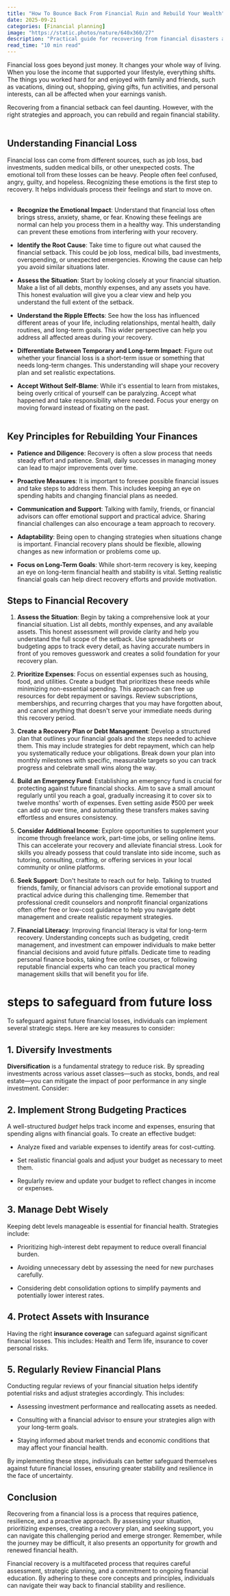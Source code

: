 ```yaml
---
title: "How To Bounce Back From Financial Ruin and Rebuild Your Wealth"
date: 2025-09-21
categories: [Financial planning]
image: "https://static.photos/nature/640x360/27"
description: "Practical guide for recovering from financial disasters and strategically rebuilding wealth through proven methods."
read_time: "10 min read"
---
```


Financial loss goes beyond just money. It changes your whole way of living. When you lose the income that supported your lifestyle, everything shifts. The things you worked hard for and enjoyed with family and friends, such as vacations, dining out, shopping, giving gifts, fun activities, and personal interests, can all be affected when your earnings vanish.

Recovering from a financial setback can feel daunting. However, with the right strategies and approach, you can rebuild and regain financial stability.
<br/><br/>

## **Understanding Financial Loss**

Financial loss can come from different sources, such as job loss, bad investments, sudden medical bills, or other unexpected costs. The emotional toll from these losses can be heavy. People often feel confused, angry, guilty, and hopeless. Recognizing these emotions is the first step to recovery. It helps individuals process their feelings and start to move on.
<br/><br/>

- **Recognize the Emotional Impact**: Understand that financial loss often brings stress, anxiety, shame, or fear. Knowing these feelings are normal can help you process them in a healthy way. This understanding can prevent these emotions from interfering with your recovery.

- **Identify the Root Cause**: Take time to figure out what caused the financial setback. This could be job loss, medical bills, bad investments, overspending, or unexpected emergencies. Knowing the cause can help you avoid similar situations later.

- **Assess the Situation**: Start by looking closely at your financial situation. Make a list of all debts, monthly expenses, and any assets you have. This honest evaluation will give you a clear view and help you understand the full extent of the setback.

- **Understand the Ripple Effects**: See how the loss has influenced different areas of your life, including relationships, mental health, daily routines, and long-term goals. This wider perspective can help you address all affected areas during your recovery.

- **Differentiate Between Temporary and Long-term Impact**: Figure out whether your financial loss is a short-term issue or something that needs long-term changes. This understanding will shape your recovery plan and set realistic expectations.

- **Accept Without Self-Blame**: While it's essential to learn from mistakes, being overly critical of yourself can be paralyzing. Accept what happened and take responsibility where needed. Focus your energy on moving forward instead of fixating on the past.
<br/><br/>

## **Key Principles for Rebuilding Your Finances**

* **Patience and Diligence**: Recovery is often a slow process that needs steady effort and patience. Small, daily successes in managing money can lead to major improvements over time.

* **Proactive Measures**: It is important to foresee possible financial issues and take steps to address them. This includes keeping an eye on spending habits and changing financial plans as needed.

* **Communication and Support**: Talking with family, friends, or financial advisors can offer emotional support and practical advice. Sharing financial challenges can also encourage a team approach to recovery.

* **Adaptability**: Being open to changing strategies when situations change is important. Financial recovery plans should be flexible, allowing changes as new information or problems come up.

* **Focus on Long-Term Goals**: While short-term recovery is key, keeping an eye on long-term financial health and stability is vital. Setting realistic financial goals can help direct recovery efforts and provide motivation.

## **Steps to Financial Recovery**

1. **Assess the Situation**: Begin by taking a comprehensive look at your financial situation. List all debts, monthly expenses, and any available assets. This honest assessment will provide clarity and help you understand the full scope of the setback. Use spreadsheets or budgeting apps to track every detail, as having accurate numbers in front of you removes guesswork and creates a solid foundation for your recovery plan.

2. **Prioritize Expenses**: Focus on essential expenses such as housing, food, and utilities. Create a budget that prioritizes these needs while minimizing non-essential spending. This approach can free up resources for debt repayment or savings. Review subscriptions, memberships, and recurring charges that you may have forgotten about, and cancel anything that doesn't serve your immediate needs during this recovery period.

3. **Create a Recovery Plan or Debt Management**: Develop a structured plan that outlines your financial goals and the steps needed to achieve them. This may include strategies for debt repayment, which can help you systematically reduce your obligations. Break down your plan into monthly milestones with specific, measurable targets so you can track progress and celebrate small wins along the way.

4. **Build an Emergency Fund**: Establishing an emergency fund is crucial for protecting against future financial shocks. Aim to save a small amount regularly until you reach a goal, gradually increasing it to cover six to twelve months' worth of expenses. Even setting aside ₹500 per week can add up over time, and automating these transfers makes saving effortless and ensures consistency.

5. **Consider Additional Income**: Explore opportunities to supplement your income through freelance work, part-time jobs, or selling online items. This can accelerate your recovery and alleviate financial stress. Look for skills you already possess that could translate into side income, such as tutoring, consulting, crafting, or offering services in your local community or online platforms.

6. **Seek Support**: Don't hesitate to reach out for help. Talking to trusted friends, family, or financial advisors can provide emotional support and practical advice during this challenging time. Remember that professional credit counselors and nonprofit financial organizations often offer free or low-cost guidance to help you navigate debt management and create realistic repayment strategies.

7. **Financial Literacy**: Improving financial literacy is vital for long-term recovery. Understanding concepts such as budgeting, credit management, and investment can empower individuals to make better financial decisions and avoid future pitfalls. Dedicate time to reading personal finance books, taking free online courses, or following reputable financial experts who can teach you practical money management skills that will benefit you for life.


# steps to safeguard from future loss

To safeguard against future financial losses, individuals can implement several strategic steps. Here are key measures to consider:

## **1. Diversify Investments**

**Diversification** is a fundamental strategy to reduce risk. By spreading investments across various asset classes—such as stocks, bonds, and real estate—you can mitigate the impact of poor performance in any single investment. Consider:

## **2. Implement Strong Budgeting Practices**

A well-structured _budget_ helps track income and expenses, ensuring that spending aligns with financial goals. To create an effective budget:

* Analyze fixed and variable expenses to identify areas for cost-cutting.

* Set realistic financial goals and adjust your budget as necessary to meet them.

* Regularly review and update your budget to reflect changes in income or expenses.

## **3. Manage Debt Wisely**

Keeping debt levels manageable is essential for financial health. Strategies include:

* Prioritizing high-interest debt repayment to reduce overall financial burden.

* Avoiding unnecessary debt by assessing the need for new purchases carefully.

* Considering debt consolidation options to simplify payments and potentially lower interest rates.

## **4. Protect Assets with Insurance**

Having the right **insurance coverage** can safeguard against significant financial losses. This includes:
Health and Term life, insurance to cover personal risks.

## **5. Regularly Review Financial Plans**

Conducting regular reviews of your financial situation helps identify potential risks and adjust strategies accordingly. This includes:

* Assessing investment performance and reallocating assets as needed.

* Consulting with a financial advisor to ensure your strategies align with your long-term goals.

* Staying informed about market trends and economic conditions that may affect your financial health.


By implementing these steps, individuals can better safeguard themselves against future financial losses, ensuring greater stability and resilience in the face of uncertainty.


## **Conclusion**

Recovering from a financial loss is a process that requires patience, resilience, and a proactive approach. By assessing your situation, prioritizing expenses, creating a recovery plan, and seeking support, you can navigate this challenging period and emerge stronger. Remember, while the journey may be difficult, it also presents an opportunity for growth and renewed financial health.

Financial recovery is a multifaceted process that requires careful assessment, strategic planning, and a commitment to ongoing financial education. By adhering to these core concepts and principles, individuals can navigate their way back to financial stability and resilience.
